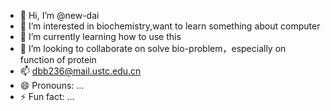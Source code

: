 - 👋 Hi, I’m @new-dai
- 👀 I’m interested in biochemistry,want to learn something about computer
- 🌱 I’m currently learning how to use this
- 💞️ I’m looking to collaborate on solve bio-problem，especially on function of protein
- 📫 dbb236@mail.ustc.edu.cn
- 😄 Pronouns: ...
- ⚡ Fun fact: ...
